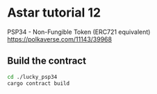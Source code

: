 # Astar tutorial 12

PSP34 - Non-Fungible Token (ERC721 equivalent)
https://polkaverse.com/11143/39968


## Build the contract ###
```bash
cd ./lucky_psp34
cargo contract build
```
